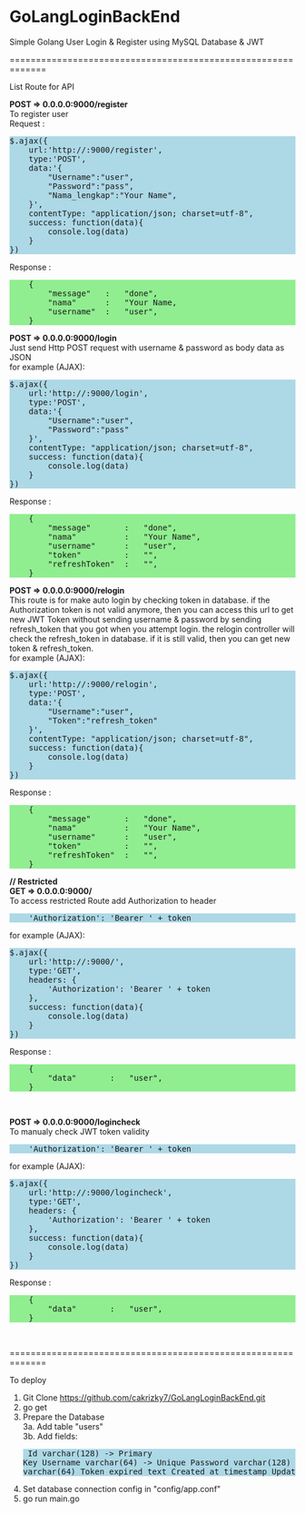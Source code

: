 # GoLangLoginBackEnd
Simple Golang User Login &amp; Register using MySQL Database & JWT

=============================================================

List Route for API

<b>POST => 0.0.0.0:9000/register</b><br>
To register user<br>
Request : 
<pre style="background-color:lightblue;">
$.ajax({
    url:'http://<server-ip/domain>:9000/register',
    type:'POST',
    data:'{
        "Username":"user",
        "Password":"pass",
        "Nama_lengkap":"Your Name",
    }',
    contentType: "application/json; charset=utf-8",
    success: function(data){
        console.log(data)
    }
}) 
</pre>
Response :
<pre style="background-color:lightgreen;">
    {
        "message"   :   "done",
        "nama"      :   "Your Name,
        "username"  :   "user",
    }
</pre>
<b>POST => 0.0.0.0:9000/login</b><br>
Just send Http POST request with username & password as body data as JSON<br>
for example (AJAX):
<pre style="background-color:lightblue;">
$.ajax({
    url:'http://<server-ip/domain>:9000/login',
    type:'POST',
    data:'{
        "Username":"user",
        "Password":"pass"
    }',
    contentType: "application/json; charset=utf-8",
    success: function(data){
        console.log(data)
    }
}) 
</pre>
Response :
<pre style="background-color:lightgreen;">
    {
        "message"       :   "done",
        "nama"          :   "Your Name",
        "username"      :   "user",
        "token"         :   "<some token string>",
        "refreshToken"  :   "<some token string>",
    }
</pre>
<b>POST => 0.0.0.0:9000/relogin</b><br>
This route is for make auto login by checking token in database. if the Authorization token is not valid anymore, then you can access this url to get new JWT Token without sending username & password by sending refresh_token that you got when you attempt login. the relogin controller will check the refresh_token in database. if it is still valid, then you can get new token & refresh_token. <br>
for example (AJAX):
<pre style="background-color:lightblue;">
$.ajax({
    url:'http://<server-ip/domain>:9000/relogin',
    type:'POST',
    data:'{
        "Username":"user",
        "Token":"refresh_token"
    }',
    contentType: "application/json; charset=utf-8",
    success: function(data){
        console.log(data)
    }
}) 
</pre>
Response :
<pre style="background-color:lightgreen;">
    {
        "message"       :   "done",
        "nama"          :   "Your Name",
        "username"      :   "user",
        "token"         :   "<some token string>",
        "refreshToken"  :   "<some token string>",
    }
</pre>
<b>// Restricted<br>
GET => 0.0.0.0:9000/</b><br>
To access restricted Route add Authorization to header<br>
<pre style="background-color:lightblue;">
    'Authorization': 'Bearer ' + token
</pre>
for example (AJAX):
<pre style="background-color:lightblue;">
$.ajax({
    url:'http://<server-ip/domain>:9000/',
    type:'GET',
    headers: {
        'Authorization': 'Bearer ' + token
    },
    success: function(data){
        console.log(data)
    }
}) 
</pre>
Response :
<pre style="background-color:lightgreen;">
    {
        "data"       :   "user",
    }
</pre><br>
<b>POST => 0.0.0.0:9000/logincheck</b><br>
To manualy check JWT token validity<br>
<pre style="background-color:lightblue;">
    'Authorization': 'Bearer ' + token
</pre>
for example (AJAX):
<pre style="background-color:lightblue;">
$.ajax({
    url:'http://<server-ip/domain>:9000/logincheck',
    type:'GET',
    headers: {
        'Authorization': 'Bearer ' + token
    },
    success: function(data){
        console.log(data)
    }
}) 
</pre>
Response :
<pre style="background-color:lightgreen;">
    {
        "data"       :   "user",
    }
</pre><br>

=============================================================

To deploy

1. Git Clone https://github.com/cakrizky7/GoLangLoginBackEnd.git
2. go get 
3. Prepare the Database<br>
    3a. Add table "users"<br>
    3b. Add fields:
        <pre style="background-color:lightblue;">
        Id            varchar(128) -> Primary Key
        Username      varchar(64) -> Unique
        Password      varchar(128)
        Nama_lengkap  varchar(64)
        Token_expired text
        Created_at    timestamp
        Updated_at    timestamp
        </pre>
4. Set database connection config in "config/app.conf"
5. go run main.go

